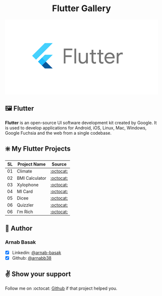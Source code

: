 # <center>Flutter Gallery</center>

![Flutter Cover](flutter.png)

## :framed_picture: Flutter
**Flutter** is an open-source UI software development kit created by Google. It is used to develop applications for Android, iOS, Linux, Mac, Windows, Google Fuchsia and the web from a single codebase. 

## :sparkle: My Flutter Projects
SL | Project Name | Source
---|--------------|-------
01 | Climate | [:octocat:](https://github.com/arnabb38/clima)
02 | BMI Calculator | [:octocat:](https://github.com/arnabb38/bmi_calculator)
03 | Xylophone | [:octocat:](https://github.com/arnabb38/xylophone)
04 | MI Card | [:octocat:](https://github.com/arnabb38/mi_card)
05 | Dicee | [:octocat:](https://github.com/arnabb38/dicee)
06 | Quizzler | [:octocat:](https://github.com/arnabb38/quizzer)
06 | I'm Rich | [:octocat:](https://github.com/arnabb38/iamrich)


## :bust_in_silhouette: Author
### Arnab Basak
- [x] Linkedin: [@arnab-basak](https://linkedin.com/in/arnab-basak)
- [x] Github: [@arnabb38](https://github.com/arnabb38)

## :v: Show your support
Follow me on :octocat: [Github](https://github.com/arnabb38) if that project helped you.
